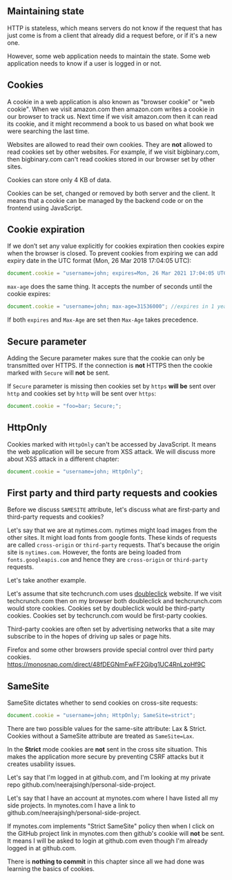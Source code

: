 ## Maintaining state

HTTP is stateless, which means servers do not know if the request that has just
come is from a client that already did a request before, or if it's a new one.

However, some web application needs to maintain the state. Some web application
needs to know if a user is logged in or not.

## Cookies

A cookie in a web application is also known as "browser cookie" or "web cookie".
When we visit amazon.com then amazon.com writes a cookie in our browser to track
us. Next time if we visit amazon.com then it can read its cookie, and it might
recommend a book to us based on what book we were searching the last time.

Websites are allowed to read their own cookies. They are **not** allowed to read
cookies set by other websites. For example, if we visit bigbinary.com, then
bigbinary.com can't read cookies stored in our browser set by other sites.

Cookies can store only 4 KB of data.

Cookies can be set, changed or removed by both server and the client. It means
that a cookie can be managed by the backend code or on the frontend using
JavaScript.

## Cookie expiration

If we don’t set any value explicitly for cookies expiration then cookies expire
when the browser is closed. To prevent cookies from expiring we can add expiry
date in the UTC format (Mon, 26 Mar 2018 17:04:05 UTC):

```javascript {
document.cookie = "username=john; expires=Mon, 26 Mar 2021 17:04:05 UTC";
```

`max-age` does the same thing. It accepts the number of seconds until the cookie
expires:

```javascript {
document.cookie = "username=john; max-age=31536000"; //expires in 1 year
```

If both `expires` and `Max-Age` are set then `Max-Age` takes precedence.

## Secure parameter

Adding the Secure parameter makes sure that the cookie can only be transmitted
over HTTPS. If the connection is **not** HTTPS then the cookie marked with
`Secure` will **not** be sent.

If `Secure` parameter is missing then cookies set by `https` **will be** sent
over `http` and cookies set by `http` will be sent over `https`:

```javascript {
document.cookie = "foo=bar; Secure;";
```

## HttpOnly

Cookies marked with `HttpOnly` can't be accessed by JavaScript. It means the web
application will be secure from XSS attack. We will discuss more about XSS
attack in a different chapter:

```javascript {
document.cookie = "username=john; HttpOnly";
```

## First party and third party requests and cookies

Before we discuss `SAMESITE` attribute, let's discuss what are first-party and
third-party requests and cookies?

Let's say that we are at nytimes.com. nytimes might load images from the other
sites. It might load fonts from google fonts. These kinds of requests are called
`cross-origin` or `third-party` requests. That's because the origin site is
`nytimes.com`. However, the fonts are being loaded from `fonts.googleapis.com`
and hence they are `cross-origin` or `third-party` requests.

Let's take another example.

Let's assume that site techcrunch.com uses
[doubleclick](https://en.wikipedia.org/wiki/DoubleClick) website. If we visit
techcrunch.com then on my browser both doubleclick and techcrunch.com would
store cookies. Cookies set by doubleclick would be third-party cookies. Cookies
set by techcrunch.com would be first-party cookies.

Third-party cookies are often set by advertising networks that a site may
subscribe to in the hopes of driving up sales or page hits.

Firefox and some other browsers provide special control over third party
cookies. https://monosnap.com/direct/48fDEGNmFwFF2Gjbg1UC4RnLzoHf9C

## SameSite

SameSite dictates whether to send cookies on cross-site requests:

```javascript {
document.cookie = "username=john; HttpOnly; SameSite=strict";
```

There are two possible values for the same-site attribute: Lax & Strict. Cookies
without a SameSite attribute are treated as `SameSite=Lax`.

In the **Strict** mode cookies are **not** sent in the cross site situation.
This makes the application more secure by preventing CSRF attacks but it creates
usability issues.

Let's say that I'm logged in at github.com, and I'm looking at my private repo
github.com/neerajsingh/personal-side-project.

Let's say that I have an account at mynotes.com where I have listed all my side
projects. In mynotes.com I have a link to
github.com/neerajsingh/personal-side-project.

If mynotes.com implements "Strict SameSite" policy then when I click on the
GitHub project link in mynotes.com then github's cookie will **not** be sent. It
means I will be asked to login at github.com even though I'm already logged in
at github.com.

There is **nothing to commit** in this chapter since all we had done was
learning the basics of cookies.
